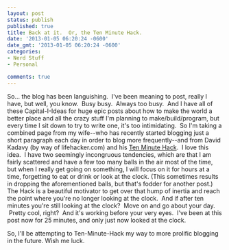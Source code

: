 ```yaml
---
layout: post
status: publish
published: true
title: Back at it.  Or, the Ten Minute Hack.
date: '2013-01-05 06:20:24 -0600'
date_gmt: '2013-01-05 06:20:24 -0600'
categories:
- Nerd Stuff
- Personal

comments: true
---
```


So... the blog has been languishing. &nbsp;I've been meaning to post, really I have, but well, you know. &nbsp;Busy busy. &nbsp;Always too busy. &nbsp;And I have all of these Capital-I-Ideas for huge epic posts about how to make the world a better place and all the crazy stuff I'm planning to make/build/program, but every time I sit down to try to write one, it's too intimidating. &nbsp;So I'm taking a combined page from my wife--who has recently started blogging just a short paragraph each day in order to blog more frequently--and from David Kadavy (by way of lifehacker.com) and his <a title="The Ten Minute Hack" href="http://lifehacker.com/5889332/the-10+minute-hack" target="_blank">Ten Minute Hack</a>. &nbsp;I love this idea. &nbsp;I have two seemingly incongruous tendencies, which are that I am fairly scattered and have a few too many balls in the air most of the time, but when I really get going on something, I will focus on it for hours at a time, forgetting to eat or drink or look at the clock. (This sometimes results in dropping the aforementioned balls, but that's fodder for another post.) The Hack is a beautiful motivator to get over that hump of inertia and reach the point where you're no longer looking at the clock. &nbsp;And if after ten minutes you're still looking at the clock? &nbsp;Move on and go about your day. &nbsp;Pretty cool, right? &nbsp;And it's working before your very eyes. &nbsp;I've been at this post now for 25 minutes, and only just now looked at the clock.


So, I'll be attempting to Ten-Minute-Hack my way to more prolific blogging in the future. Wish me luck.

